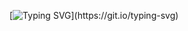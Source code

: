 





[![Typing SVG](https://readme-typing-svg.demolab.com?font=Fira+Code&weight=500&pause=1000&color=E41616&random=false&width=435&lines=Hello+there+%F0%9F%91%8B;I+am+a+small+creator;That+likes+making+awesome+things!)](https://git.io/typing-svg)
